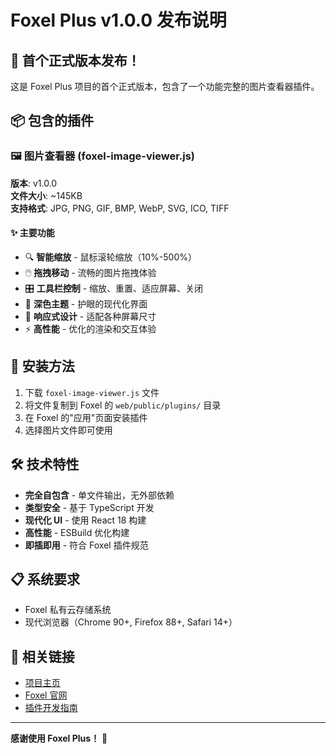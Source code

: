 # Foxel Plus v1.0.0 发布说明

## 🎉 首个正式版本发布！

这是 Foxel Plus 项目的首个正式版本，包含了一个功能完整的图片查看器插件。

## 📦 包含的插件

### 🖼️ 图片查看器 (foxel-image-viewer.js)

**版本**: v1.0.0  
**文件大小**: ~145KB  
**支持格式**: JPG, PNG, GIF, BMP, WebP, SVG, ICO, TIFF

#### ✨ 主要功能

- 🔍 **智能缩放** - 鼠标滚轮缩放（10%-500%）
- 🖱️ **拖拽移动** - 流畅的图片拖拽体验
- 🎛️ **工具栏控制** - 缩放、重置、适应屏幕、关闭
- 🌙 **深色主题** - 护眼的现代化界面
- 📱 **响应式设计** - 适配各种屏幕尺寸
- ⚡ **高性能** - 优化的渲染和交互体验

## 🚀 安装方法

1. 下载 `foxel-image-viewer.js` 文件
2. 将文件复制到 Foxel 的 `web/public/plugins/` 目录
3. 在 Foxel 的"应用"页面安装插件
4. 选择图片文件即可使用

## 🛠️ 技术特性

- **完全自包含** - 单文件输出，无外部依赖
- **类型安全** - 基于 TypeScript 开发
- **现代化 UI** - 使用 React 18 构建
- **高性能** - ESBuild 优化构建
- **即插即用** - 符合 Foxel 插件规范

## 📋 系统要求

- Foxel 私有云存储系统
- 现代浏览器（Chrome 90+, Firefox 88+, Safari 14+）

## 🔗 相关链接

- [项目主页](https://github.com/maxage/foxel-plus)
- [Foxel 官网](https://foxel.cc)
- [插件开发指南](https://foxel.cc/guide/plugins-guide.html)

---

**感谢使用 Foxel Plus！** 🎉
